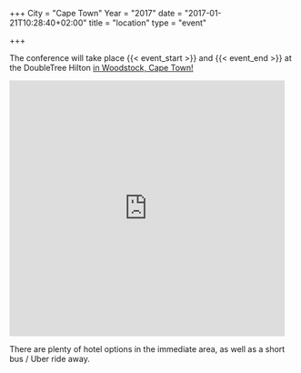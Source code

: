 +++
City = "Cape Town"
Year = "2017"
date = "2017-01-21T10:28:40+02:00"
title = "location"
type = "event"

+++

The conference will take place {{< event_start >}} and {{< event_end >}} at the DoubleTree Hilton <a href="http://doubletree3.hilton.com/en/hotels/south-africa/doubletree-by-hilton-hotel-cape-town-upper-eastside-CPTUEDI/index.html"> in Woodstock, Cape Town!</a>

<iframe src="https://www.google.com/maps/embed?pb=!1m18!1m12!1m3!1d3310.2165120044347!2d18.45541661582785!3d-33.93555902995931!2m3!1f0!2f0!3f0!3m2!1i1024!2i768!4f13.1!3m3!1m2!1s0x1dcc5d096658b9bf%3A0xc254a83857ec7c80!2sDoubleTree+by+Hilton+Hotel+Cape+Town+-+Upper+Eastside!5e0!3m2!1sen!2sza!4v1466714260248" style="width: 600px; max-width: 96%; height: 450px; max-height: 95%; border: 0;" frameborder="0" allowfullscreen></iframe>

<p>
There are plenty of hotel options in the immediate area, as well as a short bus / Uber ride away.
